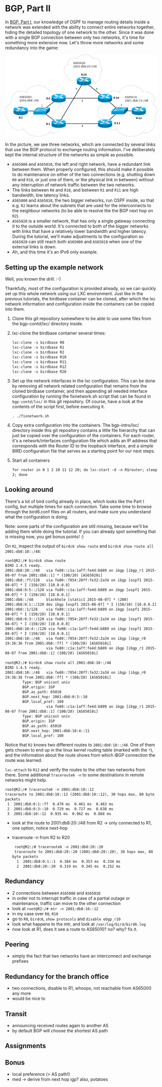 BGP, Part II
============

In [BGP, Part I](/bgp-intro/README.md), our knowledge of OSPF to manage routing details inside a network was extended with the ability to connect entire networks together, hiding the detailed topology of one network to the other. Since it was done with a single BGP connection between only two networks, it's time for something more extensive now. Let's throw more networks and some redundancy into the game:

![BGP network with redundant paths](/bgp-contd/bgp-redundancy.png)

In the picture, we see three networks, which are connected by several links that use the BGP protocol to exchange routing information. I've deliberately kept the internal structure of the networks as simple as possible.
 * `AS65000` and `AS65010`, the left and right network, have a redundant link between them. When properly configured, this should make it possible to do maintenance on either of the two connections (e.g. shutting down `R0` and `R10`, or just one of them, or the physical link in between) without any interruption of network traffic between the two networks.
 * The links between `R0` and `R10`, and between `R1` and `R11` are high bandwidth, low latency links.
 * `AS65000` and `AS65010`, the two bigger networks, run OSPF inside, so that e.g. `R2` learns about the subnets that are used for the interconnects to the neighbour networks (to be able to resolve the the BGP next hop on `R2`).
 * `AS65020` is a smaller network, that has only a single gateway connecting it to the outside world. It's connected to both of the bigger networks with links that have a relatively lower bandwidth and higher latency. During the tutorial, we'll make adjustments to the configuration so `AS65020` can still reach both `AS65000` and `AS65010` when one of the external links is down.
 * Ah, and this time it's an IPv6 only example.

## Setting up the example network

Well, you known the drill. :-)

Thankfully, most of the configuration is provided already, so we can quickly set up this whole network using our LXC environment. Just like in the previous tutorials, the birdbase container can be cloned, after which the lxc network information and configuration inside the containers can be copied into them.

 1. Clone this git repository somewhere to be able to use some files from the bgp-contd/lxc/ directory inside.
 2. lxc-clone the birdbase container several times:

        lxc-clone -s birdbase R0
        lxc-clone -s birdbase R1
        lxc-clone -s birdbase R2
        lxc-clone -s birdbase R10
        lxc-clone -s birdbase R11
        lxc-clone -s birdbase R12
        lxc-clone -s birdbase R20

 3. Set up the network interfaces in the lxc configuration. This can be done by removing all network related configuration that remains from the cloned birdbase container, and then appending all needed interface configuration by running the fixnetwork.sh script that can be found in `bgp-contd/lxc/` in this git repository. Of course, have a look at the contents of the script first, before executing it.

        . ./fixnetwork.sh

 4. Copy extra configuration into the containers. The bgp-intro/lxc/ directory inside this git repository contains a little file hierarchy that can just be copied over the configuration of the containers. For each router, it's a network/interfaces configuration file which adds an IP address that corresponds with the Router ID to the loopback interface, and a simple BIRD configuration file that serves as a starting point for our next steps.

 5. Start all containers

        for router in 0 1 2 10 11 12 20; do lxc-start -d -n R$router; sleep 2; done

## Looking around

There's a lot of bird config already in place, which looks like the Part I config, but multiple times for each connection. Take some time to browse through the bird6.conf files on all routers, and make sure you understand what the configuration is doing.

Note: some parts of the configuration are still missing, because we'll be adding them while doing the tutorial. If you can already spot something that is missing now, you get bonus points! :)

On `R2`, inspect the output of `birdc6 show route` and `birdc6 show route all 2001:db8:10::/48`:

    root@R2:/# birdc6 show route
    BIRD 1.4.5 ready.
    2001:db8:20::/48   via fe80::c1a:1aff:fe4d:b889 on ibgp [ibgp_r1 2015-08-07 from 2001:db8::1] * (100/20) [AS65020i]
    2001:db8::ff/128   via fe80::7054:20ff:fe32:2a34 on ibgp [ospf1 2015-08-07] * I (150/20) [10.0.0.0]
    2001:db8:0:5::/120 via fe80::c1a:1aff:fe4d:b889 on ibgp [ospf1 2015-08-07] * I (150/20) [10.0.0.1]
    2001:db8::/48      blackhole [static1 2015-08-07] * (200)
    2001:db8:0:1::/120 dev ibgp [ospf1 2015-08-07] * I (150/10) [10.0.0.2]
    2001:db8::1/128    via fe80::c1a:1aff:fe4d:b889 on ibgp [ospf1 2015-08-07] * I (150/20) [10.0.0.1]
    2001:db8:0:3::/120 via fe80::7054:20ff:fe32:2a34 on ibgp [ospf1 2015-08-07] * I (150/20) [10.0.0.0]
    2001:db8:10:4::/120 via fe80::c1a:1aff:fe4d:b889 on ibgp [ospf1 2015-08-07] * I (150/20) [10.0.0.1]
    2001:db8:10::/48   via fe80::7054:20ff:fe32:2a34 on ibgp [ibgp_r0 19:36:36 from 2001:db8::ff] * (100/20) [AS65010i]
                       via fe80::c1a:1aff:fe4d:b889 on ibgp [ibgp_r1 2015-08-07 from 2001:db8::1] (100/20) [AS65010i]

    root@R2:/# birdc6 show route all 2001:db8:10::/48
    BIRD 1.4.5 ready.
    2001:db8:10::/48   via fe80::7054:20ff:fe32:2a34 on ibgp [ibgp_r0 19:36:36 from 2001:db8::ff] * (100/20) [AS65010i]
            Type: BGP unicast univ
            BGP.origin: IGP
            BGP.as_path: 65010
            BGP.next_hop: 2001:db8:0:3::10
            BGP.local_pref: 100
                       via fe80::c1a:1aff:fe4d:b889 on ibgp [ibgp_r1 2015-08-07 from 2001:db8::1] (100/20) [AS65010i]
            Type: BGP unicast univ
            BGP.origin: IGP
            BGP.as_path: 65010
            BGP.next_hop: 2001:db8:10:4::11
            BGP.local_pref: 100

Notice that `R2` knows two different routes to `2001:db8:10::/48`. One of them gets chosen to end up in the linux kernel routing table (marked with the `*`), and the information about the route shows from which iBGP connection the route was learned.

`lxc-attach` to `R12` and verify the routes to the other two networks from there. Some additional `traceroute6 -n` to some destinations in remote networks might help.

    root@R2:/# traceroute6 -n 2001:db8:10::12
    traceroute to 2001:db8:10::12 (2001:db8:10::12), 30 hops max, 80 byte packets
     1  2001:db8:0:1::ff  0.470 ms  0.461 ms  0.463 ms
     2  2001:db8:0:3::10  0.729 ms  0.727 ms  0.638 ms
     3  2001:db8:10::12  0.935 ms  0.962 ms  0.868 ms

 * look at the route to 2001:db8:20::/48 from R2 -> only connected to R1, one option, notice next-hop
 * traceroute -n from R2 to R20

        root@R2:/# traceroute6 -n 2001:db8:20::20
        traceroute to 2001:db8:20::20 (2001:db8:20::20), 30 hops max, 80 byte packets
         1  2001:db8:0:1::1  0.384 ms  0.353 ms  0.334 ms
         2  2001:db8:20::20  0.319 ms  0.345 ms  0.252 ms

## Redundancy

 * 2 connections between `AS65000` and `AS65010`
 * in order not to interrupt traffic in case of a partial outage or maintenance, traffic can move to the other connection
 * look at `root@R2:/# mtr -n 2001:db8:10::12`
 * in my case over `R0`, `R10`
 * go to `R0`, `birdc6`, `show protocols` and `disable ebgp_r10`
 * look what happens to the mtr, and look at `/var/log/bird/bird6.log`
 * now look at R1, does it see a route to AS65010? no? why? fix it.

## Peering

 * simply the fact that two networks have an interconnect and exchange prefixes

## Redundancy for the branch office

 * two connections, disable to R1, whoops, not reachable from AS65000 any more
 * would be nice to


## Transit

 * announcing received routes again to another AS
 * by default BGP will choose the shortest AS path

## Assignments

## Bonus

 * local preference (> AS path!)
 * med -> derive from next hop igp? also, potatoes


